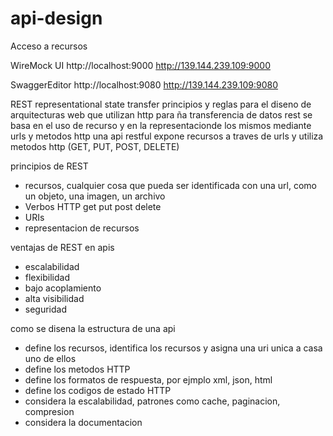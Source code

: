 # api-design


Acceso a recursos 

WireMock UI
http://localhost:9000
http://139.144.239.109:9000

SwaggerEditor
http://localhost:9080
http://139.144.239.109:9080

REST representational state transfer
principios y reglas para el diseno de arquitecturas web que utilizan http para ña transferencia de datos rest se basa en el uso de recurso y en la representacionde los mismos mediante urls y metodos http
una api restful expone recursos a traves de urls y utiliza metodos http (GET, PUT, POST, DELETE)

principios de REST
- recursos, cualquier cosa que pueda ser identificada con una url, como un objeto, una imagen, un archivo
- Verbos HTTP get put post delete
- URIs
- representacion de recursos

ventajas de REST en apis
- escalabilidad
- flexibilidad
- bajo acoplamiento
- alta visibilidad
- seguridad

como se disena la estructura de una api

- define los recursos, identifica los recursos y asigna una uri unica a casa uno de ellos
- define los metodos HTTP
- define los formatos de respuesta, por ejmplo xml, json, html
- define los codigos de estado HTTP
- considera la escalabilidad, patrones como cache, paginacion, compresion
- considera la documentacion
